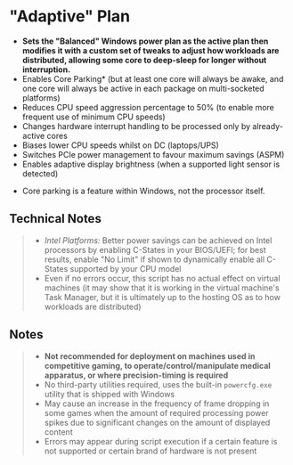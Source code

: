 # "Adaptive" Plan
- **Sets the "Balanced" Windows power plan as the active plan then modifies it with a custom set of tweaks to adjust how workloads are distributed, allowing some core to deep-sleep for longer without interruption.**
- Enables Core Parking* (but at least one core will always be awake, and one core will always be active in each package on multi-socketed platforms)
- Reduces CPU speed aggression percentage to 50% (to enable more frequent use of minimum CPU speeds)
- Changes hardware interrupt handling to be processed only by already-active cores
- Biases lower CPU speeds whilst on DC (laptops/UPS)
- Switches PCIe power management to favour maximum savings (ASPM)
- Enables adaptive display brightness (when a supported light sensor is detected)
* Core parking is a feature within Windows, not the processor itself.
## Technical Notes
> - *Intel Platforms:* Better power savings can be achieved on Intel processors by enabling C-States in your BIOS/UEFI; for best results, enable "No Limit" if shown to dynamically enable all C-States supported by your CPU model
> - Even if no errors occur, this script has no actual effect on virtual machines (it may show that it is working in the virtual machine's Task Manager, but it is ultimately up to the hosting OS as to how workloads are distributed)
## Notes
> - **Not recommended for deployment on machines used in competitive gaming, to operate/control/manipulate medical apparatus, or where precision-timing is required**
> - No third-party utilities required, uses the built-in `powercfg.exe` utility that is shipped with Windows
> - May cause an increase in the frequency of frame dropping in some games when the amount of required processing power spikes due to significant changes on the amount of displayed content
> - Errors may appear during script execution if a certain feature is not supported or certain brand of hardware is not present
